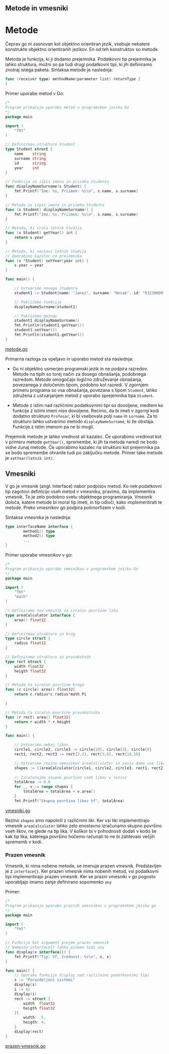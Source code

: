 ## Metode in vmesniki

# Metode

Čeprav go ni zasnovan kot objektno orientiran jezik, vsebuje nekatere konstrukte objektno orientiranih jezikov. En od teh konstruktov so metode.

Metoda je funkcija, ki ji dodamo prejemnika. Podatkovni tip prejemnika je lahko struktura, možni so pa tudi drugi podatkovni tipi, ki jih definiramo znotraj istega paketa. Sintaksa metode je naslednja:

```Go
func (receiver type) methodName(parameter list) returnType {
}
```

Primer uporabe metod v Go:

```Go
/*
Program prikazuje uporabo metod v programskem jeziku Go
*/
package main

import (
	"fmt"
)

// Definirmao strukturo Student
type Student struct {
	name    string
	surname string
	id      string
	year    int
}

// Funkcija za izpis imena in priimka študenta
func displayNameSurname(s Student) {
	fmt.Printf("Ime: %s, Priimek: %s\n", s.name, s.surname)
}

// Metoda za izpis imena in priimka študenta
func (s Student) displayNameSurname() {
	fmt.Printf("Ime: %s, Priimek: %s\n", s.name, s.surname)
}

// Metoda, ki vrača letnik študija
func (s Student) getYear() int {
	return s.year
}

// Metoda, ki nastavi letnik študija
// Uporabimo kazalec za prejemnika
func (s *Student) setYear(year int) {
	s.year = year
}

func main() {

	// Ustvarimo novega študenta
	student1 := Student{name: "Janez", surname: "Novak", id: "63230000", year: 1}

	// Pokličemo funkcijo
	displayNameSurname(student1)

	// Pokličemo metode
	student1.displayNameSurname()
	fmt.Println(student1.getYear())
	student1.setYear(2)
	fmt.Println(student1.getYear())
}
```
[metode.go](koda/metode.go)

Primarna razloga za vpeljavo in uporabo metod sta naslednja:

- Go ni objektno usmerjen programski jezik in ne podpira razredov. Metode na tipih so torej način za dosego obnašanja, podobnega razredom. Metode omogočajo logično združevanje obnašanja, povezanega z določenim tipom, podobno kot razredi. V zgornjem primeru programa so vsa obnašanja, povezana s tipom `Student`, lahko združena z ustvarjanjem metod z uporabo sprejemnika tipa `Student`. 

- Metode z istim nad različnimi podatkovnimi tipi so dovoljene, medtem ko funkcije z istimi imeni niso dovoljene. Recimo, da bi imeli v zgornji kodi dodatno strukturo `Profesor`, ki bi vsebovala polji `name` in `surname`. Za to strukturo lahko ustvarimo metodo `displayNameSurname`, ki že obstaja. Funkcije z istim imenom pa ne bi mogli.

Prejemnik metode je lahko vrednost ali kazalec. Če uporabimo vrednost kot v primeru metode `getYear()`, spremembe, ki jih ta metoda naredi ne bodo vidne zunaj metode. Če uporabimo kazalec na strukturo kot prejemnika pa se bodo spremembe ohranile tudi po zaključku metode. Primer take metode je `setYear(letnik int)`.

## Vmesniki

V go je vmesnik (angl. Interface) nabor podpisov metod. Ko nek podatkovni tip zagotovi definicijo vseh metod v vmesniku, pravimo, da implementira vmesnik. To je zelo podobno svetu objektnega programiranja. Vmesnik določa, katere metode bi moral tip imeti, in tip odloči, kako implementirati te metode. Preko vmesnikov go podpira polimorfizem v kodi.

Sintaksa vmesnika je naslednja:
```Go
type interfaceName interface {
        method1() type
        method2() type
        ...
}
```
Primer uporabe vmesnikov v go:
```Go
/*
Program prikazuje uporabo vmesnikov v programskem jeziku Go
*/
package main

import (
	"fmt"
    "math"
)

// Definiramo nov vmesnik za izračun površine lika
type areaCalculator interface {
    area() float32
}

// Definirmao strukturo za krog
type circle struct {
    radius float32
}

// Definiramo strukturo za pravokotnik
type rect struct {
    width float32
    heigth float32
}

// Metoda ta izračun površine kroga
func (c circle) area() float32{
    return c.radius*c.radius*math.Pi

}

// Metoda ta izračun površine pravokotnika
func (r rect) area() float32{
    return r.width * r.height
}

func main() {

    // Ustvarimo nekaj likov
    circle1, circle2, circle3 := circle{10}, circle{3}, circle{8}
    rect1, rect2, rect3 := rect{2,2}, rect{3,8}, rect{10,10}

    // Ustvarimo rezino vmesnikov areaCalculator in vanjo damo vse like, ki implementirajo vmesnik
    shapes := []areaCalculator{circle1, circle2, circle3, rect1, rect2, rect3}
    
    // Izračunajmo skupno površino vseh likov v rezini
    totalArea := 0.0
    for _, v := range shapes {
		totalArea = totalArea + v.area()
	}
	fmt.Printf("Skupna površina likov %f", totalArea)
```
[vmesniki.go](koda/vmesniki.go)

Rezino `shapes` smo napolnili z različnimi liki. Ker vsi liki implementirajo vmesnik `areaCalculator` lahko zelo enostavno izračunamo skupno površino vseh likov, ne glede na tip lika. V kolikor bi v prihodnosti dodali v kodo še kak tip lika, katerega površino hočemo računati to ne bi zahtevalo večjih sprememb v kodi.

### Prazen vmesnik

Vmesnik, ki nima nobene metode, se imenuje prazen vmesnik. Predstavljen je z `interface{}`. Ker prazen vmesnik nima nobenih metod, vsi podatkovni tipi implementirajo prazen vmesnik. Ker se prazni vmesniki v go pogosto uporabljajo imamo zanje definirano sopomenko `any`

Primer:
```Go
/*
Program prikazuje uporabo praznih vmesnikov v programskem jeziku go
*/
package main

import (
	"fmt"
)

// Funkcija kot argument prejme prazen vmesnik
// Namesto interface{} lahko pišemo tudi any
func display(x interface{}) {
	fmt.Printf("Tip: %T, Vrednost: %v\n", x, x)
}

func main() {
	// Uporaba funkcije display nad različnimi podatkovnimi tipi
	s := "Porazdeljeni sistemi"
	display(s)
	i := 42
	display(i)
	rect := struct {
		width  float32
		heigth float32
	}{
		width:  5,
		heigth: 4,
	}
	display(rect)
}
```
[prazen-vmesnik.go](koda/prazen-vmesnik.go)
